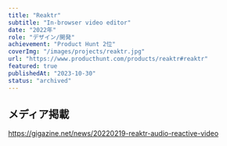 ```yaml
---
title: "Reaktr"
subtitle: "In-browser video editor"
date: "2022年"
role: "デザイン/開発"
achievement: "Product Hunt 2位"
coverImg: "/images/projects/reaktr.jpg"
url: "https://www.producthunt.com/products/reaktr#reaktr"
featured: true
publishedAt: "2023-10-30"
status: "archived"
---
```


## メディア掲載

https://gigazine.net/news/20220219-reaktr-audio-reactive-video

